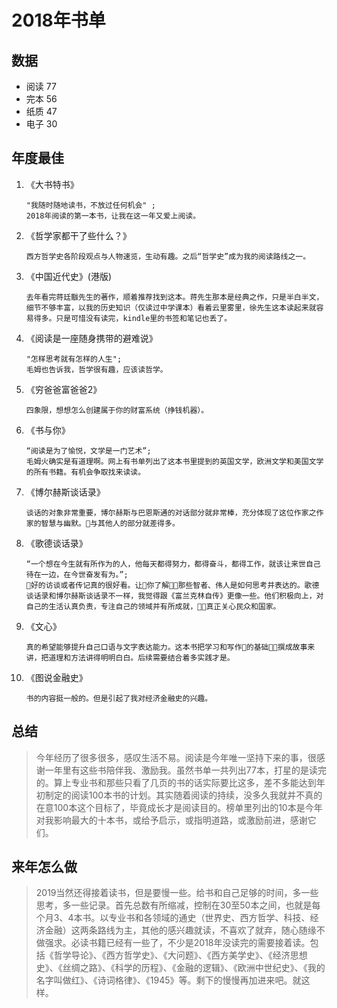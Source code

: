 # 2018年书单

## 数据

* 阅读 77
* 完本 56
* 纸质 47
* 电子 30

## 年度最佳

1. 《大书特书》

       "我随时随地读书，不放过任何机会" ;
       2018年阅读的第一本书，让我在这一年又爱上阅读。

2. 《哲学家都干了些什么？》

       西方哲学史各阶段观点与人物速览，生动有趣。之后“哲学史”成为我的阅读路线之一。

3. 《中国近代史》(港版)

       去年看完蒋廷黻先生的著作，顺着推荐找到这本。蒋先生那本是经典之作，只是半白半文，细节不够丰富，以我的历史知识（仅读过中学课本）看着云里雾里，徐先生这本读起来就容易得多。只是可惜没有读完，kindle里的书签和笔记也丢了。

4. 《阅读是一座随身携带的避难说》

       "怎样思考就有怎样的人生";
       毛姆也告诉我，哲学很有趣，应该读哲学。

5. 《穷爸爸富爸爸2》

       四象限，想想怎么创建属于你的财富系统（挣钱机器）。

6. 《书与你》

       “阅读是为了愉悦，文学是一门艺术”;
       毛姆火确实是有道理啊。网上有书单列出了这本书里提到的英国文学，欧洲文学和美国文学的所有书籍。有机会争取找来读读。

7. 《博尔赫斯谈话录》

       谈话的对象非常重要，博尔赫斯与巴恩斯通的对话部分就非常棒，充分体现了这位作家之作家的智慧与幽默。与其他人的部分就差得多。

8. 《歌德谈话录》

       “一个想在今生就有所作为的人，他每天都得努力，都得奋斗，都得工作，就该让来世自己待在一边，在今世奋发有为。”;
       好的访谈或者传记真的很好看。让你了解那些智者、伟人是如何思考并表达的。歌德谈话录和博尔赫斯谈话录不一样，我觉得跟《富兰克林自传》更像一些。他们积极向上，对自己的生活认真负责，专注自己的领域并有所成就，真正关心民众和国家。

9. 《文心》

       真的希望能够提升自己口语与文字表达能力。这本书把学习和写作的基础撰成故事来讲，把道理和方法讲得明明白白。后续需要结合着多实践才是。

10. 《图说金融史》

        书的内容挺一般的。但是引起了我对经济金融史的兴趣。

## 总结

>今年经历了很多很多，感叹生活不易。阅读是今年唯一坚持下来的事，很感谢一年里有这些书陪伴我、激励我。虽然书单一共列出77本，打星的是读完的。算上专业书和那些只看了几页的书的话实际要比这多，差不多能达到年初制定的阅读100本书的计划。其实随着阅读的持续，没多久我就并不真的在意100本这个目标了，毕竟成长才是阅读目的。榜单里列出的10本是今年对我影响最大的十本书，或给予启示，或指明道路，或激励前进，感谢它们。

## 来年怎么做

>2019当然还得接着读书，但是要慢一些。给书和自己足够的时间，多一些思考，多一些记录。首先总数有所缩减，控制在30至50本之间，也就是每个月3、4本书。以专业书和各领域的通史（世界史、西方哲学、科技、经济金融）这两条路线为主，其他的感兴趣就读，不喜欢了就弃，随心随缘不做强求。必读书籍已经有一些了，不少是2018年没读完的需要接着读。包括《哲学导论》、《西方哲学史》、《大问题》、《西方美学史》、《经济思想史》、《丝绸之路》、《科学的历程》、《金融的逻辑》、《欧洲中世纪史》、《我的名字叫做红》、《诗词格律》、《1945》等。剩下的慢慢再加进来吧。就这样。

